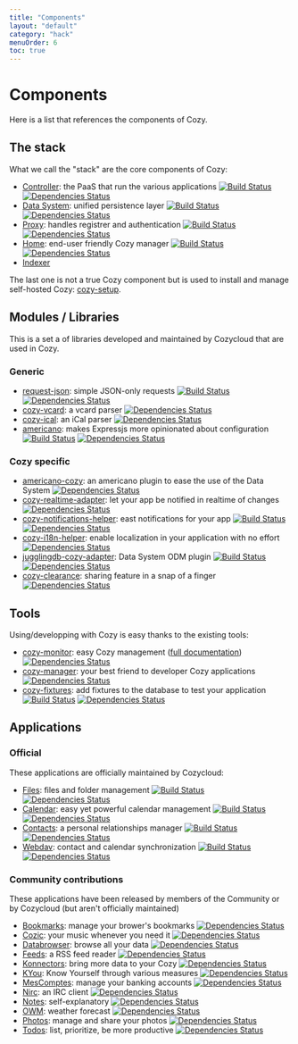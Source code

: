 ```yaml
---
title: "Components"
layout: "default"
category: "hack"
menuOrder: 6
toc: true
---
```


# Components

Here is a list that references the components of Cozy.

## The stack
What we call the "stack" are the core components of Cozy:

* [Controller](https://github.com/mycozycloud/cozy-controller): the PaaS that run the various applications [![Build Status](https://travis-ci.org/mycozycloud/cozy-controller.png?branch=master)](https://travis-ci.org/mycozycloud/cozy-controller) [![Dependencies Status](https://david-dm.org/mycozycloud/cozy-controller.png)](https://david-dm.org/mycozycloud/cozy-controller)
* [Data System](https://github.com/mycozycloud/cozy-data-system): unified persistence layer [![Build Status](https://travis-ci.org/mycozycloud/cozy-data-system.png?branch=master)](https://travis-ci.org/mycozycloud/cozy-data-system) [![Dependencies Status](https://david-dm.org/mycozycloud/cozy-data-system.png)](https://david-dm.org/mycozycloud/cozy-data-system)
* [Proxy](https://github.com/mycozycloud/cozy-proxy): handles registrer and authentication [![Build Status](https://travis-ci.org/mycozycloud/cozy-proxy.png?branch=master)](https://travis-ci.org/mycozycloud/cozy-proxy) [![Dependencies Status](https://david-dm.org/mycozycloud/cozy-proxy.png)](https://david-dm.org/mycozycloud/cozy-proxy)
* [Home](https://github.com/mycozycloud/cozy-home): end-user friendly Cozy manager [![Build Status](https://travis-ci.org/mycozycloud/cozy-home.png?branch=master)](https://travis-ci.org/mycozycloud/cozy-home) [![Dependencies Status](https://david-dm.org/mycozycloud/cozy-home.png)](https://david-dm.org/mycozycloud/cozy-home)
* [Indexer](https://github.com/mycozycloud/cozy-data-indexer)

The last one is not a true Cozy component but is used to install and manage self-hosted Cozy: [cozy-setup](https://github.com/mycozycloud/cozy-setup).

## Modules / Libraries
This is a set a of libraries developed and maintained by Cozycloud that are used in Cozy.

### Generic
* [request-json](https://github.com/mycozycloud/request-json): simple JSON-only requests [![Build Status](https://travis-ci.org/mycozycloud/request-json.png?branch=master)](https://travis-ci.org/mycozycloud/request-json) [![Dependencies Status](https://david-dm.org/mycozycloud/request-json.png)](https://david-dm.org/mycozycloud/request-json)
* [cozy-vcard](https://github.com/mycozycloud/cozy-vcard): a vcard parser [![Dependencies Status](https://david-dm.org/mycozycloud/cozy-vcard.png)](https://david-dm.org/mycozycloud/cozy-vcard)
* [cozy-ical](https://github.com/mycozycloud/cozy-ical): an iCal parser [![Dependencies Status](https://david-dm.org/mycozycloud/cozy-ical.png)](https://david-dm.org/mycozycloud/cozy-ical)
* [americano](https://github.com/mycozycloud/americano): makes Expressjs more opinionated about configuration [![Build Status](https://travis-ci.org/mycozycloud/americano.png?branch=master)](https://travis-ci.org/mycozycloud/americano) [![Dependencies Status](https://david-dm.org/mycozycloud/americano.png)](https://david-dm.org/mycozycloud/americano)

### Cozy specific
* [americano-cozy](https://github.com/mycozycloud/americano-cozy): an americano plugin to ease the use of the Data System [![Dependencies Status](https://david-dm.org/mycozycloud/americano-cozy.png)](https://david-dm.org/mycozycloud/americano-cozy)
* [cozy-realtime-adapter](https://github.com/mycozycloud/cozy-realtime-adapter): let your app be notified in realtime of changes [![Dependencies Status](https://david-dm.org/mycozycloud/cozy-realtime-adapter.png)](https://david-dm.org/mycozycloud/cozy-realtime-adapter)
* [cozy-notifications-helper](https://github.com/mycozycloud/cozy-notifications-helper): east notifications for your app [![Build Status](https://travis-ci.org/mycozycloud/cozy-notifications-helper.png?branch=master)](https://travis-ci.org/mycozycloud/cozy-notifications-helper) [![Dependencies Status](https://david-dm.org/mycozycloud/cozy-notifications-helper.png)](https://david-dm.org/mycozycloud/cozy-notifications-helper)
* [cozy-i18n-helper](https://github.com/mycozycloud/cozy-i18n-helper): enable localization in your application with no effort [![Dependencies Status](https://david-dm.org/mycozycloud/cozy-i18n-helper.png)](https://david-dm.org/mycozycloud/cozy-i18n-helper)
* [jugglingdb-cozy-adapter](https://github.com/mycozycloud/jugglingdb-cozy-adapter): Data System ODM plugin [![Build Status](https://travis-ci.org/mycozycloud/jugglingdb-cozy-adapter.png?branch=master)](https://travis-ci.org/mycozycloud/jugglingdb-cozy-adapter) [![Dependencies Status](https://david-dm.org/mycozycloud/jugglingdb-cozy-adapter.png)](https://david-dm.org/mycozycloud/jugglingdb-cozy-adapter)
* [cozy-clearance](https://github.com/aenario/cozy-clearance): sharing feature in a snap of a finger [![Dependencies Status](https://david-dm.org/aenario/cozy-clearance.png)](https://david-dm.org/aenario/cozy-clearance)

## Tools
Using/developping with Cozy is easy thanks to the existing tools:

* [cozy-monitor](https://github.com/mycozycloud/cozy-monitor): easy Cozy management ([full documentation](/host/manage.html)) [![Dependencies Status](https://david-dm.org/mycozycloud/cozy-monitor.png)](https://david-dm.org/mycozycloud/cozy-monitor)
* [cozy-manager](https://github.com/mycozycloud/cozy-manager): your best friend to developer Cozy applications [![Dependencies Status](https://david-dm.org/mycozycloud/cozy-manager.png)](https://david-dm.org/mycozycloud/cozy-manager)
* [cozy-fixtures](https://github.com/mycozycloud/cozy-fixtures): add fixtures to the database to test your application [![Build Status](https://travis-ci.org/mycozycloud/cozy-fixtures.png?branch=master)](https://travis-ci.org/mycozycloud/cozy-fixtures) [![Dependencies Status](https://david-dm.org/mycozycloud/cozy-fixtures.png)](https://david-dm.org/mycozycloud/cozy-fixtures)

## Applications

### Official
These applications are officially maintained by Cozycloud:

* [Files](https://github.com/mycozycloud/cozy-files): files and folder management [![Build Status](https://travis-ci.org/mycozycloud/cozy-files.png?branch=master)](https://travis-ci.org/mycozycloud/cozy-files) [![Dependencies Status](https://david-dm.org/mycozycloud/cozy-files.png)](https://david-dm.org/mycozycloud/cozy-files)
* [Calendar](https://github.com/mycozycloud/cozy-calendar): easy yet powerful calendar management [![Build Status](https://travis-ci.org/mycozycloud/cozy-calendar.png?branch=master)](https://travis-ci.org/mycozycloud/cozy-calendar) [![Dependencies Status](https://david-dm.org/mycozycloud/cozy-calendar.png)](https://david-dm.org/mycozycloud/cozy-calendar)
* [Contacts](https://github.com/mycozycloud/cozy-contacts): a personal relationships manager [![Build Status](https://travis-ci.org/mycozycloud/cozy-contacts.png?branch=master)](https://travis-ci.org/mycozycloud/cozy-contacts) [![Dependencies Status](https://david-dm.org/mycozycloud/cozy-contacts.png)](https://david-dm.org/mycozycloud/cozy-contacts)
* [Webdav](https://github.com/mycozycloud/cozy-webdav): contact and calendar synchronization [![Build Status](https://travis-ci.org/mycozycloud/cozy-webdav.png?branch=master)](https://travis-ci.org/mycozycloud/cozy-webdav) [![Dependencies Status](https://david-dm.org/mycozycloud/cozy-webdav.png)](https://david-dm.org/mycozycloud/cozy-webdav)

### Community contributions
These applications have been released by members of the Community or by Cozycloud (but aren't officially maintained)

* [Bookmarks](https://github.com/Piour/cozy-bookmarks): manage your brower's bookmarks [![Dependencies Status](https://david-dm.org/Piour/cozy-bookmarks.png)](https://david-dm.org/Piour/cozy-bookmarks)
* [Cozic](https://github.com/rdubigny/cozy-music): your music whenever you need it [![Dependencies Status](https://david-dm.org/rdubigny/cozy-music.png)](https://david-dm.org/rdubigny/cozy-music)
* [Databrowser](https://github.com/n-a-n/cozy-databrowser): browse all your data [![Dependencies Status](https://david-dm.org/n-a-n/cozy-databrowser.png)](https://david-dm.org/n-a-n/cozy-databrowser)
* [Feeds](https://github.com/Piour/cozy-feeds): a RSS feed reader [![Dependencies Status](https://david-dm.org/Piour/cozy-feeds.png)](https://david-dm.org/Piour/cozy-feeds)
* [Konnectors](https://github.com/frankrousseau/konnectors): bring more data to your Cozy [![Dependencies Status](https://david-dm.org/frankrousseau/konnectors.png)](https://david-dm.org/frankrousseau/konnectors)
* [KYou](https://github.com/frankrousseau/kyou): Know Yourself through various measures [![Dependencies Status](https://david-dm.org/frankrousseau/kyou.png)](https://david-dm.org/frankrousseau/kyou)
* [MesComptes](https://github.com/seeker89/cozy-pfm): manage your banking accounts [![Dependencies Status](https://david-dm.org/seeker89/cozy-pfm.png)](https://david-dm.org/seeker89/cozy-pfm)
* [Nirc](https://github.com/frankrousseau/cozy-nirc): an IRC client [![Dependencies Status](https://david-dm.org/frankrousseau/cozy-nirc.png)](https://david-dm.org/frankrousseau/cozy-nirc)
* [Notes](https://github.com/mycozycloud/cozy-notes): self-explanatory [![Dependencies Status](https://david-dm.org/mycozycloud/cozy-notes.png)](https://david-dm.org/mycozycloud/cozy-notes)
* [OWM](https://github.com/Piour/piour-cozy-owm): weather forecast [![Dependencies Status](https://david-dm.org/Piour/piour-cozy-owm.png)](https://david-dm.org/Piour/piour-cozy-owm)
* [Photos](https://github.com/mycozycloud/cozy-photos): manage and share your photos [![Dependencies Status](https://david-dm.org/mycozycloud/cozy-photos.png)](https://david-dm.org/mycozycloud/cozy-photos)
* [Todos](https://github.com/mycozycloud/cozy-todos): list, prioritize, be more productive [![Dependencies Status](https://david-dm.org/mycozycloud/cozy-todos.png)](https://david-dm.org/mycozycloud/cozy-todos)
